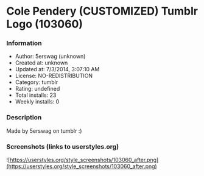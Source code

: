 # Cole Pendery (CUSTOMIZED) Tumblr Logo (103060)

### Information
- Author: 5erswag (unknown)
- Created at: unknown
- Updated at: 7/3/2014, 3:07:10 AM
- License: NO-REDISTRIBUTION
- Category: tumblr
- Rating: undefined
- Total installs: 23
- Weekly installs: 0


### Description
Made by 5erswag on tumblr :)


### Screenshots (links to userstyles.org)
![https://userstyles.org/style_screenshots/103060_after.png](https://userstyles.org/style_screenshots/103060_after.png)


